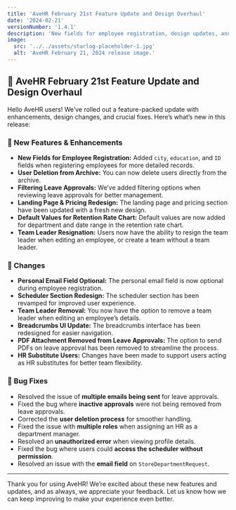 ```yaml
---
title: 'AveHR February 21st Feature Update and Design Overhaul'
date: '2024-02-21'
versionNumber: '1.4.1'
description: 'New fields for employee registration, design updates, and key fixes to improve leave approvals and HR management.'
image:
  src: '../../assets/starlog-placeholder-1.jpg'
  alt: 'AveHR February 21, 2024 release image.'
---
```


## 🚀 AveHR February 21st Feature Update and Design Overhaul

Hello AveHR users! We’ve rolled out a feature-packed update with enhancements, design changes, and crucial fixes. Here’s what’s new in this release:

### 🍿 New Features & Enhancements

- **New Fields for Employee Registration:** Added `city`, `education`, and `ID` fields when registering employees for more detailed records.
- **User Deletion from Archive:** You can now delete users directly from the archive.
- **Filtering Leave Approvals:** We’ve added filtering options when reviewing leave approvals for better management.
- **Landing Page & Pricing Redesign:** The landing page and pricing section have been updated with a fresh new design.
- **Default Values for Retention Rate Chart:** Default values are now added for department and date range in the retention rate chart.
- **Team Leader Resignation:** Users now have the ability to resign the team leader when editing an employee, or create a team without a team leader.

### 🔄 Changes

- **Personal Email Field Optional:** The personal email field is now optional during employee registration.
- **Scheduler Section Redesign:** The scheduler section has been revamped for improved user experience.
- **Team Leader Removal:** You now have the option to remove a team leader when editing an employee’s details.
- **Breadcrumbs UI Update:** The breadcrumbs interface has been redesigned for easier navigation.
- **PDF Attachment Removed from Leave Approvals:** The option to send PDFs on leave approval has been removed to streamline the process.
- **HR Substitute Users:** Changes have been made to support users acting as HR substitutes for better team flexibility.

### 🐞 Bug Fixes

- Resolved the issue of **multiple emails being sent** for leave approvals.
- Fixed the bug where **inactive approvals** were not being removed from leave approvals.
- Corrected the **user deletion process** for smoother handling.
- Fixed the issue with **multiple roles** when assigning an HR as a department manager.
- Resolved an **unauthorized error** when viewing profile details.
- Fixed the bug where users could **access the scheduler without permission**.
- Resolved an issue with the **email field** on `StoreDepartmentRequest`.

---

Thank you for using AveHR! We’re excited about these new features and updates, and as always, we appreciate your feedback. Let us know how we can keep improving to make your experience even better.
